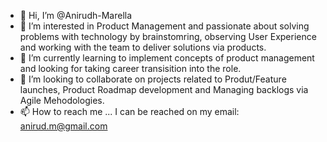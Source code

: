- 👋 Hi, I’m @Anirudh-Marella
- 👀 I’m interested in Product Management and passionate about solving problems with technology by brainstomring, observing User Experience and working with the team to deliver solutions via products.
- 🌱 I’m currently learning to implement concepts of product management and looking for taking career transisition into the role.
- 💞️ I’m looking to collaborate on projects related to Produt/Feature launches, Product Roadmap development and Managing backlogs via Agile Mehodologies.
- 📫 How to reach me ... I can be reached on my email: anirud.m@gmail.com

<!---
Anirudh-Marella/Anirudh-Marella is a ✨ special ✨ repository because its `README.md` (this file) appears on your GitHub profile.
You can click the Preview link to take a look at your changes.
--->
